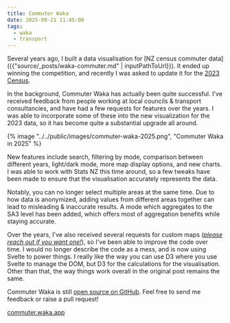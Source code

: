 ```yaml
---
title: Commuter Waka
date: 2025-09-21 11:45:00
tags:
  - waka
  - transport
---
```


Several years ago, I built a data visualisation for [NZ census commuter data]({{"source/_posts/waka-commuter.md" | inputPathToUrl}}). It ended up winning the competition, and recently I was asked to update it for the [2023 Census](https://www.stats.govt.nz/news/commuter-waka-updated-with-2023-census-data-and-new-features/).

In the background, Commuter Waka has actually been quite successful. I've received feedback from people working at local councils & transport consultancies, and have had a few requests for features over the years. I was able to incorporate some of these into the new visualization for the 2023 data, so it has become quite a substantial upgrade all around.

{% image "../../public/images/commuter-waka-2025.png", "Commuter Waka in 2025" %}

New features include search, filtering by mode, comparison between different years, light/dark mode, more map display options, and new charts. I was able to work with Stats NZ this time around, so a few tweaks have been made to ensure that the visualisation accurately represents the data.

Notably, you can no longer select multiple areas at the same time. Due to how data is anonymized, adding values from different areas together can lead to misleading & inaccurate results. A mode which aggregates to the SA3 level has been added, which offers most of aggregation benefits while staying accurate.

Over the years, I've also received several requests for custom maps (*[please reach out if you want one!](/#contact)*), so I've been able to improve the code over time. I would no longer describe the code as a mess, and is now using Svelte to power things. I really like the way you can use D3 where you use Svelte to manage the DOM, but D3 for the calculations for the visualisation. Other than that, the way things work overall in the original post remains the same.

Commuter Waka is still [open source on GitHub](https://github.com/consindo/waka-commuter). Feel free to send me feedback or raise a pull request!

[commuter.waka.app](https://commuter.waka.app)

